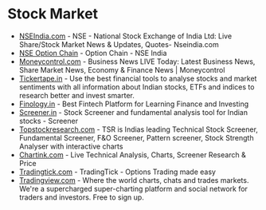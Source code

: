 # Stock Market

- [NSEIndia.com](https://www.nseindia.com/) - NSE - National Stock Exchange of India Ltd: Live Share/Stock Market News & Updates, Quotes- Nseindia.com
- [NSE Option Chain](https://www.nseindia.com/option-chain) - Option Chain - NSE India
- [Moneycontrol.com](https://www.moneycontrol.com/) - Business News LIVE Today: Latest Business News, Share Market News, Economy & Finance News | Moneycontrol
- [Tickertape.in](https://www.tickertape.in/) - Use the best financial tools to analyse stocks and market sentiments with all information about Indian stocks, ETFs and indices to research better and invest smarter.
- [Finology.in](https://www.finology.in/) - Best Fintech Platform for Learning Finance and Investing
- [Screener.in](https://www.screener.in/) - Stock Screener and fundamental analysis tool for Indian stocks - Screener
- [Topstockresearch.com](https://www.topstockresearch.com/) - TSR is Indias leading Technical Stock Screener, Fundamental Screener, F&O Screener, Pattern screener, Stock Strength Analyser with interactive charts
- [Chartink.com](https://chartink.com/) - Live Technical Analysis, Charts, Screener Research & Price
- [Tradingtick.com](https://tradingtick.com/) - TradingTick - Options Trading made easy
- [Tradingview.com](https://in.tradingview.com/) - Where the world charts, chats and trades markets. We're a supercharged super-charting platform and social network for traders and investors. Free to sign up.
